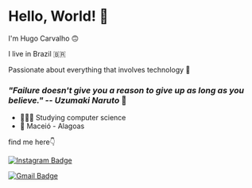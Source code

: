 # Hello, World! 👋

I'm Hugo Carvalho 🙃

I live in Brazil 🇧🇷

 Passionate about everything that involves technology 🤖


### *"Failure doesn't give you a reason to give up as long as you believe." -- Uzumaki Naruto* 🚀

-  👨🏻‍💻  Studying computer science 
-  📍   Maceió - Alagoas


find me here👇



[![Instagram Badge](https://img.shields.io/badge/-Instagram-orange?style=flat-square&logo=Instagram&logoColor=white&link=https://www.instagram.com/hugocarvalhop/)](https://www.instagram.com/hugocarvalhop/)


[![Gmail Badge](https://img.shields.io/badge/-hugosimoes172002@gmail.com-orange?style=flat-square&logo=Gmail&logoColor=white&link=mailto:hugosimoes172002@gmail.com)](mailto:hugosimoes172002@gmail.com)
